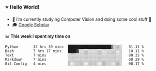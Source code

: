 ### ⭐️ Hello World!

<!--
**hologerry/hologerry** is a ✨ _special_ ✨ repository because its `README.md` (this file) appears on your GitHub profile.

Here are some ideas to get you started:

- 🔭 I’m currently working and studying on Computer Vision
- 🌱 I’m currently learning at Peking University
- 💬 Ask me about 
- 📫 How to reach me: E-mail
- 😄 Pronouns: he/his
- ⚡ Fun fact: Music is the Power
-->


- 🔭 I’m currently studying Computer Vision and doing some cool stuff 🤖
- 🎓 [Google Scholar](https://scholar.google.com/citations?user=3ykqW9wAAAAJ&hl=en)


📊 **This week I spent my time on**

<!--START_SECTION:waka-->
```text
Python       32 hrs 39 mins  ████████████████████▒░░░░   81.11 % 
Bash         7 hrs 17 mins   ████▓░░░░░░░░░░░░░░░░░░░░   18.11 % 
Text         7 mins          ░░░░░░░░░░░░░░░░░░░░░░░░░   00.32 % 
Markdown     7 mins          ░░░░░░░░░░░░░░░░░░░░░░░░░   00.29 % 
Git Config   4 mins          ░░░░░░░░░░░░░░░░░░░░░░░░░   00.17 % 
```
<!--END_SECTION:waka-->
